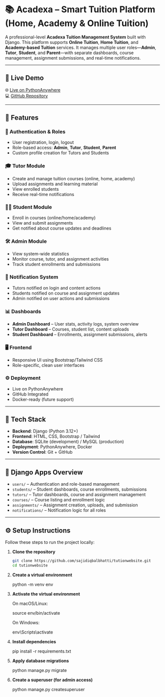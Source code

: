 # 📚 Acadexa – Smart Tuition Platform (Home, Academy & Online Tuition)

A professional-level **Acadexa Tuition Management System** built with Django. This platform supports **Online Tuition**, **Home Tuition**, and **Academy-based Tuition** services. It manages multiple user roles—**Admin**, **Tutor**, **Student**, and **Parent**—with separate dashboards, course management, assignment submissions, and real-time notifications.

---

## 🚀 Live Demo

🌐 [Live on PythonAnywhere](https://sajiddev.pythonanywhere.com/)  
💻 [GitHub Repository](https://github.com/sajidiqbalbhatti/tutionwebsite.git)

---

## 📌 Features

### 🔐 Authentication & Roles
- User registration, login, logout  
- Role-based access: **Admin**, **Tutor**, **Student**, **Parent**  
- Custom profile creation for Tutors and Students  

### 🎓 Tutor Module
- Create and manage tuition courses (online, home, academy)  
- Upload assignments and learning material  
- View enrolled students  
- Receive real-time notifications  

### 👨‍🎓 Student Module
- Enroll in courses (online/home/academy)  
- View and submit assignments  
- Get notified about course updates and deadlines  

### 🛠 Admin Module
- View system-wide statistics  
- Monitor course, tutor, and assignment activities  
- Track student enrollments and submissions  

### 🔔 Notification System
- Tutors notified on login and content actions  
- Students notified on course and assignment updates  
- Admin notified on user actions and submissions  

### 📊 Dashboards
- **Admin Dashboard** – User stats, activity logs, system overview  
- **Tutor Dashboard** – Courses, student list, content uploads  
- **Student Dashboard** – Enrollments, assignment submissions, alerts  

### 🖥️ Frontend
- Responsive UI using Bootstrap/Tailwind CSS  
- Role-specific, clean user interfaces  

### ⚙️ Deployment
- Live on PythonAnywhere  
- GitHub Integrated  
- Docker-ready (future support)

---

## 🔧 Tech Stack

- **Backend**: Django (Python 3.12+)  
- **Frontend**: HTML, CSS, Bootstrap / Tailwind  
- **Database**: SQLite (development) / MySQL (production)  
- **Deployment**: PythonAnywhere, Docker  
- **Version Control**: Git + GitHub  

---

## 🧱 Django Apps Overview

- `users/` – Authentication and role-based management  
- `students/` – Student dashboards, course enrollments, submissions  
- `tutors/` – Tutor dashboards, course and assignment management  
- `courses/` – Course listing and enrollment logic  
- `assignments/` – Assignment creation, uploads, and submission  
- `notifications/` – Notification logic for all roles  

---



## ⚙️ Setup Instructions

Follow these steps to run the project locally:

1. **Clone the repository**
   ```bash
   git clone https://github.com/sajidiqbalbhatti/tutionwebsite.git
   cd tutionwebsite

2. **Create a virtual environment**

   python -m venv env

3. **Activate the virtual environment**

   On macOS/Linux:

   source env/bin/activate

   On Windows:

   env\Scripts\activate

4. **Install dependencies**
  
   pip install -r requirements.txt

5. **Apply database migrations**

   python manage.py migrate

6. **Create a superuser (for admin access)**
  
   python manage.py createsuperuser



   


